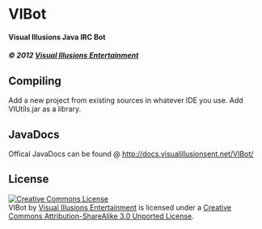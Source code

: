 # VIBot #
#### Visual Illusions Java IRC Bot ####
##### &copy; 2012 [Visual Illusions Entertainment](http://visualillusionsent.net/ "vi")

## Compiling ##
Add a new project from existing sources in whatever IDE you use. Add VIUtils.jar as a library.

## JavaDocs ##
Offical JavaDocs can be found @ http://docs.visualillusionsent.net/VIBot/

## License ##
<a rel="license" href="http://creativecommons.org/licenses/by-sa/3.0/deed.en_US"><img alt="Creative Commons License" style="border-width:0" src="http://i.creativecommons.org/l/by-sa/3.0/88x31.png" /></a><br /><span xmlns:dct="http://purl.org/dc/terms/" property="dct:title">VIBot</span> by <a xmlns:cc="http://creativecommons.org/ns#" href="http://visualillusionsent.net" property="cc:attributionName" rel="cc:attributionURL">Visual Illusions Entertainment</a> is licensed under a <a rel="license" href="http://creativecommons.org/licenses/by-sa/3.0/deed.en_US">Creative Commons Attribution-ShareAlike 3.0 Unported License</a>.
